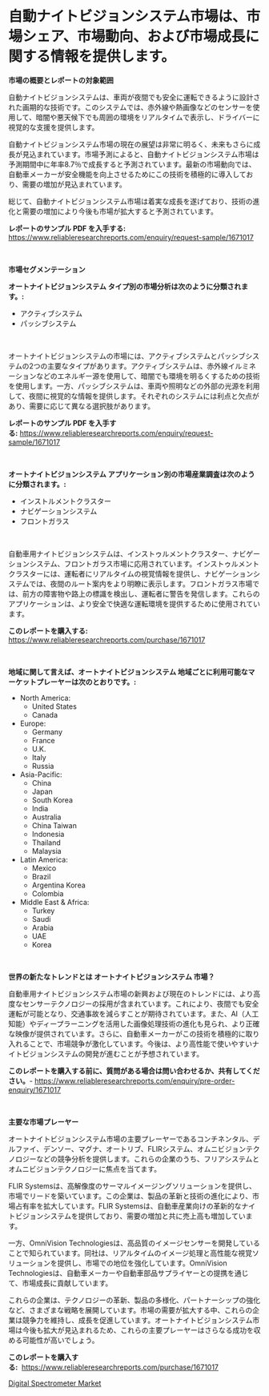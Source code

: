 <p><h1>自動ナイトビジョンシステム市場は、市場シェア、市場動向、および市場成長に関する情報を提供します。</h1></p><p><strong>市場の概要とレポートの対象範囲</strong></p>
<p><p>自動ナイトビジョンシステムは、車両が夜間でも安全に運転できるように設計された画期的な技術です。このシステムでは、赤外線や熱画像などのセンサーを使用して、暗闇や悪天候下でも周囲の環境をリアルタイムで表示し、ドライバーに視覚的な支援を提供します。</p><p>自動ナイトビジョンシステム市場の現在の展望は非常に明るく、未来もさらに成長が見込まれています。市場予測によると、自動ナイトビジョンシステム市場は予測期間中に年率8.7％で成長すると予測されています。最新の市場動向では、自動車メーカーが安全機能を向上させるためにこの技術を積極的に導入しており、需要の増加が見込まれています。</p><p>総じて、自動ナイトビジョンシステム市場は着実な成長を遂げており、技術の進化と需要の増加により今後も市場が拡大すると予測されています。</p></p>
<p><strong>レポートのサンプル PDF を入手する:</strong> <a href="https://www.reliableresearchreports.com/enquiry/request-sample/1671017">https://www.reliableresearchreports.com/enquiry/request-sample/1671017</a></p>
<p>&nbsp;</p>
<p><strong>市場セグメンテーション</strong></p>
<p><strong>オートナイトビジョンシステム タイプ別の市場分析は次のように分類されます。:</strong></p>
<p><ul><li>アクティブシステム</li><li>パッシブシステム</li></ul></p>
<p>&nbsp;</p>
<p><p>オートナイトビジョンシステムの市場には、アクティブシステムとパッシブシステムの2つの主要なタイプがあります。アクティブシステムは、赤外線イルミネーションなどのエネルギー源を使用して、暗闇でも環境を明るくするための技術を使用します。一方、パッシブシステムは、車両や照明などの外部の光源を利用して、夜間に視覚的な情報を提供します。それぞれのシステムには利点と欠点があり、需要に応じて異なる選択肢があります。</p></p>
<p><strong>レポートのサンプル PDF を入手する:</strong>&nbsp;<a href="https://www.reliableresearchreports.com/enquiry/request-sample/1671017">https://www.reliableresearchreports.com/enquiry/request-sample/1671017</a></p>
<p>&nbsp;</p>
<p><strong> オートナイトビジョンシステム アプリケーション別の市場産業調査は次のように分類されます。:</strong></p>
<p><ul><li>インストルメントクラスター</li><li>ナビゲーションシステム</li><li>フロントガラス</li></ul></p>
<p>&nbsp;</p>
<p><p>自動車用ナイトビジョンシステムは、インストゥルメントクラスター、ナビゲーションシステム、フロントガラス市場に応用されています。インストゥルメントクラスターには、運転者にリアルタイムの視覚情報を提供し、ナビゲーションシステムでは、夜間のルート案内をより明瞭に表示します。フロントガラス市場では、前方の障害物や路上の標識を検出し、運転者に警告を発信します。これらのアプリケーションは、より安全で快適な運転環境を提供するために使用されています。</p></p>
<p><strong>このレポートを購入する:</strong>&nbsp; <a href="https://www.reliableresearchreports.com/purchase/1671017">https://www.reliableresearchreports.com/purchase/1671017</a></p>
<p>&nbsp;</p>
<p><strong>地域に関して言えば、オートナイトビジョンシステム 地域ごとに利用可能なマーケットプレーヤーは次のとおりです。:</strong></p>
<p><ul>
    <li>
        North America:
        <ul>
            <li>United States</li>
            <li>Canada</li>
        </ul>
    </li>
    <li>
        Europe:
        <ul>
            <li>Germany</li>
            <li>France</li>
            <li>U.K.</li>
            <li>Italy</li>
            <li>Russia</li>
        </ul>
    </li>
    <li>
        Asia-Pacific:
        <ul>
            <li>China</li>
            <li>Japan</li>
            <li>South Korea</li>
            <li>India</li>
            <li>Australia</li>
            <li>China Taiwan</li>
            <li>Indonesia</li>
            <li>Thailand</li>
            <li>Malaysia</li>
        </ul>
    </li>
    <li>
        Latin America:
        <ul>
            <li>Mexico</li>
            <li>Brazil</li>
            <li>Argentina Korea</li>
            <li>Colombia</li>
        </ul>
    </li>
    <li>
        Middle East & Africa:
        <ul>
            <li>Turkey</li>
            <li>Saudi</li>
            <li>Arabia</li>
            <li>UAE</li>
            <li>Korea</li>
        </ul>
    </li>
    </ul></p>
<p>&nbsp;</p>
<p><strong>世界の新たなトレンドとは オートナイトビジョンシステム 市場？</strong></p>
<p><p>自動車用ナイトビジョンシステム市場の新興および現在のトレンドには、より高度なセンサーテクノロジーの採用が含まれています。これにより、夜間でも安全運転が可能となり、交通事故を減らすことが期待されています。また、AI（人工知能）やディープラーニングを活用した画像処理技術の進化も見られ、より正確な映像が提供されています。さらに、自動車メーカーがこの技術を積極的に取り入れることで、市場競争が激化しています。今後は、より高性能で使いやすいナイトビジョンシステムの開発が進むことが予想されています。</p></p>
<p><strong>このレポートを購入する前に、質問がある場合は問い合わせるか、共有してください。</strong>- <a href="https://www.reliableresearchreports.com/enquiry/pre-order-enquiry/1671017">https://www.reliableresearchreports.com/enquiry/pre-order-enquiry/1671017</a></p>
<p>&nbsp;</p>
<p><strong>主要な市場プレーヤー</strong></p>
<p><p>オートナイトビジョンシステム市場の主要プレーヤーであるコンチネンタル、デルファイ、デンソー、マグナ、オートリブ、FLIRシステム、オムニビジョンテクノロジーなどの競争分析を提供します。これらの企業のうち、フリアシステムとオムニビジョンテクノロジーに焦点を当てます。</p><p>FLIR Systemsは、高解像度のサーマルイメージングソリューションを提供し、市場でリードを築いています。この企業は、製品の革新と技術の進化により、市場占有率を拡大しています。FLIR Systemsは、自動車産業向けの革新的なナイトビジョンシステムを提供しており、需要の増加と共に売上高も増加しています。</p><p>一方、OmniVision Technologiesは、高品質のイメージセンサーを開発していることで知られています。同社は、リアルタイムのイメージ処理と高性能な視覚ソリューションを提供し、市場での地位を強化しています。OmniVision Technologiesは、自動車メーカーや自動車部品サプライヤーとの提携を通じて、市場成長に貢献しています。</p><p>これらの企業は、テクノロジーの革新、製品の多様化、パートナーシップの強化など、さまざまな戦略を展開しています。市場の需要が拡大する中、これらの企業は競争力を維持し、成長を促進しています。オートナイトビジョンシステム市場は今後も拡大が見込まれるため、これらの主要プレーヤーはさらなる成功を収める可能性が高いでしょう。</p></p>
<p><strong>このレポートを購入する:</strong>&nbsp;&nbsp;<a href="https://www.reliableresearchreports.com/purchase/1671017">https://www.reliableresearchreports.com/purchase/1671017</a></p>
<p><p><a href="https://view.publitas.com/reportprime-1/digital-spectrometer-market-share-market-new-trends-analysis-report-by-type-by-application-by-end-use-by-region-and-segment-forecasts-2024-2031/">Digital Spectrometer Market</a></p></p>